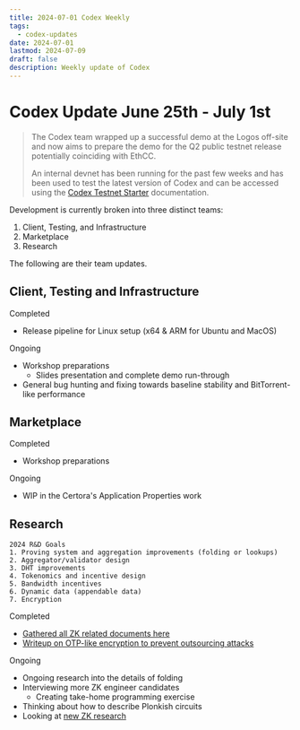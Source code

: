 ```yaml
---
title: 2024-07-01 Codex Weekly
tags:
  - codex-updates
date: 2024-07-01
lastmod: 2024-07-09
draft: false
description: Weekly update of Codex
---
```


# Codex Update June 25th - July 1st
> The Codex team wrapped up a successful demo at the Logos off-site and now aims to prepare the demo for the Q2 public testnet release potentially coinciding with EthCC. 
> 
> An internal devnet has been running for the past few weeks and has been used to test the latest version of Codex and can be accessed using the [Codex Testnet Starter](https://github.com/codex-storage/codex-testnet-starter) documentation.

Development is currently broken into three distinct teams: 

1. Client, Testing, and Infrastructure
2. Marketplace 
3. Research

The following are their team updates.

## Client, Testing and Infrastructure
Completed
- Release pipeline for Linux setup (x64 & ARM for Ubuntu and MacOS)

Ongoing
- Workshop preparations
  - Slides presentation and complete demo run-through
- General bug hunting and fixing towards baseline stability and BitTorrent-like performance

## Marketplace
Completed
- Workshop preparations

Ongoing
- WIP in the Certora's Application Properties work

## Research
```
2024 R&D Goals
1. Proving system and aggregation improvements (folding or lookups)
2. Aggregator/validator design
3. DHT improvements
4. Tokenomics and incentive design
5. Bandwidth incentives
6. Dynamic data (appendable data)
7. Encryption
```
Completed
- [Gathered all ZK related documents here](https://www.notion.so/Codex-ZK-stuff-ca2a503baa504e99ab489b345d412361)
- [Writeup on OTP-like encryption to prevent outsourcing attacks](https://hackmd.io/prAbwLpUReqR4OaDLfeeMg)

Ongoing
- Ongoing research into the details of folding
- Interviewing more ZK engineer candidates
  - Creating take-home programming exercise
- Thinking about how to describe Plonkish circuits
- Looking at [new ZK research](https://zkmesh.substack.com/p/zkmesh-june-2024-recap)